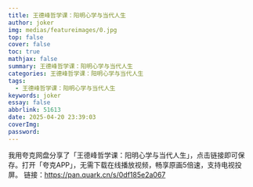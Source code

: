 ```yaml
---
title: 王德峰哲学课：阳明心学与当代人生
author: joker
img: medias/featureimages/0.jpg
top: false
cover: false
toc: true
mathjax: false
summary: 王德峰哲学课：阳明心学与当代人生
categories: 王德峰哲学课：阳明心学与当代人生
tags:
  - 王德峰哲学课：阳明心学与当代人生
keywords: joker
essay: false
abbrlink: 51613
date: 2025-04-20 23:39:03
coverImg:
password:
---
```


我用夸克网盘分享了「王德峰哲学课：阳明心学与当代人生」，点击链接即可保存。打开「夸克APP」，无需下载在线播放视频，畅享原画5倍速，支持电视投屏。
链接：https://pan.quark.cn/s/0df185e2a067
